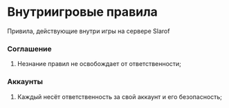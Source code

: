 # Внутриигровые правила
Привила, действующие внутри игры на сервере Slarof

### Соглашение
1. Незнание правил не освобождает от ответственности;

### Аккаунты
1. Каждый несёт ответственность за свой аккаунт и его безопасность;

